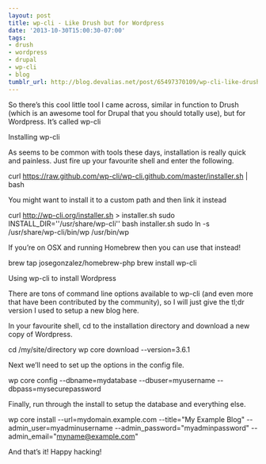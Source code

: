 ```yaml
---
layout: post
title: wp-cli - Like Drush but for Wordpress
date: '2013-10-30T15:00:30-07:00'
tags:
- drush
- wordpress
- drupal
- wp-cli
- blog
tumblr_url: http://blog.devalias.net/post/65497370109/wp-cli-like-drush-but-for-wordpress
---
```

So there’s this cool little tool I came across, similar in function to Drush (which is an awesome tool for Drupal that you should totally use), but for Wordpress. It’s called wp-cli

Installing wp-cli

As seems to be common with tools these days, installation is really quick and painless. Just fire up your favourite shell and enter the following.


curl https://raw.github.com/wp-cli/wp-cli.github.com/master/installer.sh | bash


You might want to install it to a custom path and then link it instead


curl http://wp-cli.org/installer.sh > installer.sh
sudo INSTALL_DIR=''/usr/share/wp-cli'' bash installer.sh
sudo ln -s /usr/share/wp-cli/bin/wp /usr/bin/wp


If you’re on OSX and running Homebrew then you can use that instead!


brew tap josegonzalez/homebrew-php
brew install wp-cli


Using wp-cli to install Wordpress

There are tons of command line options available to wp-cli (and even more that have been contributed by the community), so I will just give the tl;dr version I used to setup a new blog here.

In your favourite shell, cd to the installation directory and download a new copy of Wordpress.


cd /my/site/directory
wp core download --version=3.6.1


Next we’ll need to set up the options in the config file.


wp core config --dbname=mydatabase --dbuser=myusername --dbpass=mysecurepassword


Finally, run through the install to setup the database and everything else.


wp core install --url=mydomain.example.com --title="My Example Blog" --admin_user=myadminusername --admin_password="myadminpassword" --admin_email="myname@example.com"


And that’s it! Happy hacking!
